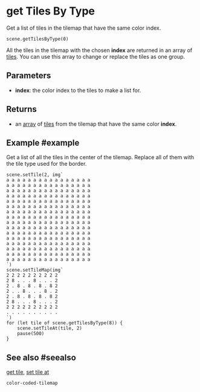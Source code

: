 # get Tiles By Type

Get a list of tiles in the tilemap that have the same color index.

```sig
scene.getTilesByType(0)
```

All the tiles in the tilemap with the chosen **index** are returned in an array of [tiles](/types/tile). You can use this array to change or replace the tiles as one group.

## Parameters

* **index**: the color index to the tiles to make a list for.

## Returns

* an [array](/types/array) of [tiles](/types/tile) from the tilemap that have the same color **index**.

## Example #example

Get a list of all the tiles in the center of the tilemap. Replace all of them with the tile type used for the border.

```blocks
scene.setTile(2, img`
a a a a a a a a a a a a a a a a 
a a a a a a a a a a a a a a a a 
a a a a a a a a a a a a a a a a 
a a a a a a a a a a a a a a a a 
a a a a a a a a a a a a a a a a 
a a a a a a a a a a a a a a a a 
a a a a a a a a a a a a a a a a 
a a a a a a a a a a a a a a a a 
a a a a a a a a a a a a a a a a 
a a a a a a a a a a a a a a a a 
a a a a a a a a a a a a a a a a 
a a a a a a a a a a a a a a a a 
a a a a a a a a a a a a a a a a 
a a a a a a a a a a a a a a a a 
a a a a a a a a a a a a a a a a 
a a a a a a a a a a a a a a a a 
`)
scene.setTileMap(img`
2 2 2 2 2 2 2 2 2 2 
2 8 . . . 8 . . . 2 
2 . 8 . 8 . 8 . 8 2 
2 . . 8 . . . 8 . 2 
2 . 8 . 8 . 8 . 8 2 
2 8 . . . 8 . . . 2 
2 2 2 2 2 2 2 2 2 2 
. . . . . . . . . . 
`)
for (let tile of scene.getTilesByType(8)) {
    scene.setTileAt(tile, 2)
    pause(500)
}
```

## See also #seealso

[get tile](/reference/scene/get-tile),
[set tile at](/reference/scene/set-tile-at)

```package
color-coded-tilemap
```